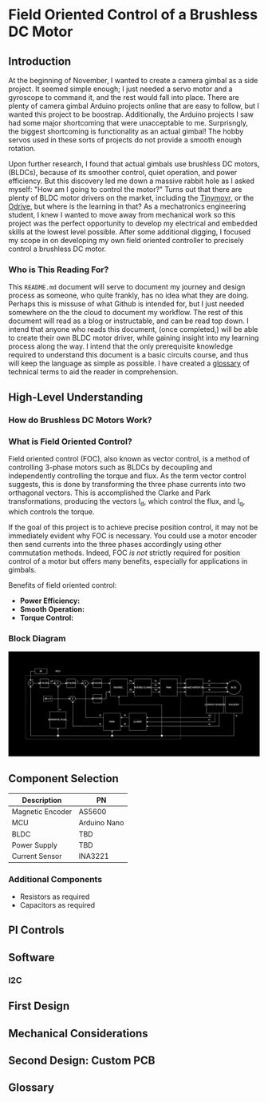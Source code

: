 # Field Oriented Control of a Brushless DC Motor

## Introduction

At the beginning of November, I wanted to create a camera gimbal as a side project. It seemed simple enough; I just needed a servo motor and a gyroscope to command it, and the rest would fall into place. There are plenty of camera gimbal Arduino projects online that are easy to follow, but I wanted this project to be boostrap. Additionally, the Arduino projects I saw had some major shortcoming that were unacceptable to me. Surprisngly, the biggest shortcoming is functionality as an actual gimbal! The hobby servos used in these sorts of projects do not provide a smooth enough rotation.

Upon further research, I found that actual gimbals use brushless DC motors, (BLDCs), because of its smoother control, quiet operation, and power efficiency. But this discovery led me down a massive rabbit hole as I asked myself: "How am I going to control the motor?" Turns out that there are plenty of BLDC motor drivers on the market, including the [Tinymovr,](https://tinymovr.com/en-us) or the [Odrive,](https://odriverobotics.com/?srsltid=AfmBOornOrGTfZCiD05f8jtOMgs2SLPtsRMCaBWyb3TLv5Ix27u7qMqg) but where is the learning in that? As a mechatronics engineering student, I knew I wanted to move away from mechanical work so this project was the perfect opportunity to develop my electrical and embedded skills at the lowest level possible. After some additional digging, I focused my scope in on developing my own field oriented controller to precisely control a brushless DC motor.

### Who is This Reading For?

This `README.md` document will serve to document my journey and design process as someone, who quite frankly, has no idea what they are doing. Perhaps this is missuse of what Github is intended for, but I just needed somewhere on the the cloud to document my workflow. The rest of this document will read as a blog or instructable, and can be read top down. I intend that anyone who reads this document, (once completed,) will be able to create their own BLDC motor driver, while gaining insight into my learning process along the way. I intend that the only prerequisite knowledge required to understand this document is a basic circuits course, and thus will keep the language as simple as possible. I have created a [glossary](#Glosary) of technical terms to aid the reader in comprehension.

## High-Level Understanding

### How do Brushless DC Motors Work?

### What is Field Oriented Control?

Field oriented control (FOC), also known as vector control, is a method of controlling 3-phase motors such as BLDCs by decoupling and independently controlling the torque and flux. As the term vector control suggests, this is done by transforming the three phase currents into two orthagonal vectors. This is accomplished the Clarke and Park transformations, producing the vectors I<sub>d</sub>, which control the flux, and I<sub>q</sub>, which controls the torque.

If the goal of this project is to achieve precise position control, it may not be immediately evident why FOC is necessary. You could use a motor encoder then send currents into the three phases accordingly using other commutation methods. Indeed, FOC *is not* strictly required for position control of a motor but offers many benefits, especially for applications in gimbals.

Benefits of field oriented control:

* __Power Efficiency:__
* __Smooth Operation:__
* __Torque Control:__

### Block Diagram

![Block diagram of motor controller](Images/block-diagram.svg)

## Component Selection

| Description | PN |
| --- | --- |
| Magnetic Encoder | AS5600 |
| MCU | Arduino Nano |
| BLDC | TBD |
| Power Supply | TBD |
| Current Sensor | INA3221 |

### Additional Components

* Resistors as required
* Capacitors as required

## PI Controls

## Software

### I2C

## First Design

## Mechanical Considerations

## Second Design: Custom PCB

## Glossary
